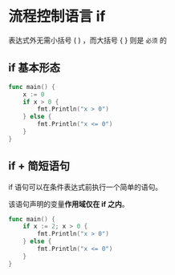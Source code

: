 # 流程控制语言 if

表达式外无需小括号 ( ) ，而大括号 { } 则是 `必须` 的

## if 基本形态

```go
func main() {
    x := 0
    if x > 0 {
        fmt.Println("x > 0")
    } else {
        fmt.Println("x <= 0")
    }
}
```

## if + 简短语句

if 语句可以在条件表达式前执行一个简单的语句。

该语句声明的变量**作用域仅在 if 之内**。

```go
func main() {
    if x := 2; x > 0 {
        fmt.Println("x > 0")
    } else {
        fmt.Println("x <= 0")
    }
}
```

